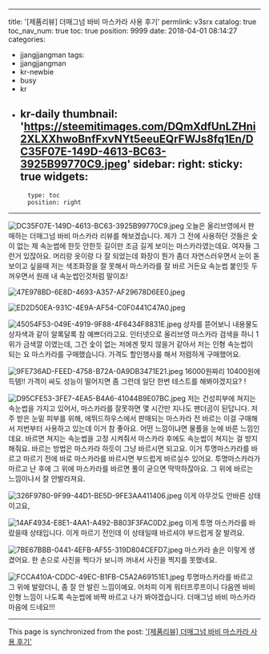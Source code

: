 
---
title: '[제품리뷰] 더매그넘 바비 마스카라 사용 후기'
permlink: v3srx
catalog: true
toc_nav_num: true
toc: true
position: 9999
date: 2018-04-01 08:14:27
categories:
- jjangjjangman
tags:
- jjangjjangman
- kr-newbie
- busy
- kr
- kr-daily
thumbnail: 'https://steemitimages.com/DQmXdfUnLZHni2XLXXhwoBnfFxvNYt5eeuEQrFWJs8fq1En/DC35F07E-149D-4613-BC63-3925B99770C9.jpeg'
sidebar:
    right:
        sticky: true
widgets:
    -
        type: toc
        position: right
---


![DC35F07E-149D-4613-BC63-3925B99770C9.jpeg](https://steemitimages.com/DQmXdfUnLZHni2XLXXhwoBnfFxvNYt5eeuEQrFWJs8fq1En/DC35F07E-149D-4613-BC63-3925B99770C9.jpeg)
오늘은 올리브영에서 판매하는 더매그넘 바비 마스카라 리뷰를 해보겠습니다. 제가 그 전에 사용하던 것들은 숯이 없는 제 속눈썹에 한듯 안한듯 길이만 조금 길게 보이는 마스카라였는데요. 여자들 그런거 있잖아요. 머리랑 옷이랑 다 잘 되었는데 화장이 뭔가 좀더 자연스러우면서 눈이 돋보이고 싶을때 저는 색조화장을 잘 못해서 마스카라를 잘 바르 거든요 속눈썹 붙인듯 두꺼우면서 원래 내 속눈썹인것처럼 말이죠!

![47E978BD-6E8D-4693-A357-AF29678D6EE0.jpeg](https://steemitimages.com/DQmPx2cLspm6mDa7eeZEeGcpNoQnfZitdVG4LB2es49sj5f/47E978BD-6E8D-4693-A357-AF29678D6EE0.jpeg)

![ED2D50EA-931C-4E9A-AF54-C0F0441C47A0.jpeg](https://steemitimages.com/DQmaD8ZiudeCCAwM7k2bujqvcKqy7TPZ8pwd5UzmQjhhHk6/ED2D50EA-931C-4E9A-AF54-C0F0441C47A0.jpeg)

![45054F53-049E-4919-9F88-4F6434F8831E.jpeg](https://steemitimages.com/DQmaUnmHrMazHbyU1nNbsSM1mJd9MTF6Eh8aQashsuFFnFs/45054F53-049E-4919-9F88-4F6434F8831E.jpeg)
상자를 뜯어보니 내용물도 상자색과 같이 알록달록 참 예쁘더라고요. 인터넷으로 올리브영 마스카라 검색을 하니 1위가 금색깔 이였는데, 그건 숯이 없는 저에겐 맞지 않을거 같아서 저는 인형 속눈썹이 되는 요 마스카라를 구매했습니다. 가격도 할인행사를 해서 저렴하게 구매했어요.

![9FE736AD-FEED-4758-B72A-0A9DB3471E21.jpeg](https://steemitimages.com/DQmYfFphSWXYhm6vfmevvHpvv3DruQJ88W4XubCmNCuV6tb/9FE736AD-FEED-4758-B72A-0A9DB3471E21.jpeg)
16000원짜리 10400원에 득템!!
가격이 싸도 성능이 떨어지면 좀 그런데 일단 한번 테스트를 해봐야겠지요? !

![D95CFE53-3FE7-4EA5-B4A6-41044B9E07BC.jpeg](https://steemitimages.com/DQmUTrtwc8KsGTeKegkdVDo64LaSrsjHC6HEDbZ3Tx5PRhM/D95CFE53-3FE7-4EA5-B4A6-41044B9E07BC.jpeg)
저는 건성피부에 쳐지는 속눈썹을 가지고 있어서, 마스카라를 잘못하면 몇 시간만 지나도 팬더곰이 된답니다.
저주 받은 눈밑 피부를 위해, 에뛰드하우스에서 판매되는 마스카라 전 바르는 이걸 구매해서 저번부터 사용하고 있는데 이거 참 좋아요. 어떤 느낌이냐면 물풀을 눈에 바른 느낌인데요. 바르면 쳐지는 속눈썹을 고정 시켜줘서 마스카라 후에도 속눈썹이 쳐지는 걸 방지해줘요. 바르는 방법은 마스카라 하듯이 그냥 바르시면 되고요. 이거 투명마스카라를 바르고 마르기 전에 바로 마스카라를 바르시면 부드럽게 바르실수 있어요. 투명마스카라가 마르고 난 후에 그 위에 마스카라를 바르면 풀이 굳으면 딱딱하잖아요. 그 위에 바르는 느낌이나서 잘 안발라져요.

![326F9780-9F99-44D1-BE5D-9FE3AA411406.jpeg](https://steemitimages.com/DQmZMq1hRCytVS936S9evwdUvaaJatggeDp4WR1qsbfry6b/326F9780-9F99-44D1-BE5D-9FE3AA411406.jpeg)
이게 아무것도 안바른 상태이고요,

![14AF4934-E8E1-4AA1-A492-B803F3FAC0D2.jpeg](https://steemitimages.com/DQmXG88GkfqHm2c17J4LdKniKaKRqe3trXKN4ZGGeNhkbzV/14AF4934-E8E1-4AA1-A492-B803F3FAC0D2.jpeg)
이게 투명 마스카라를 바랐을때 상태입니다.  이게 마르기 전인데 이 상태일때 바르셔야 부드럽게 잘 발려요.

![7BE67BBB-0441-4EFB-AF55-319D804CEFD7.jpeg](https://steemitimages.com/DQmWy4MSXtZRNxzFr4oKdn4NKbGiMmDFYHE9vHcci6bo9Db/7BE67BBB-0441-4EFB-AF55-319D804CEFD7.jpeg)
마스카라 솔은 이렇게 생겼어요. 한 손으로 사진을 찍다가 보니까 꺼내서 사진을 찍지를 못했네요.

![FCCA410A-CDDC-49EC-B1FB-C5A2A69151E1.jpeg](https://steemitimages.com/DQmT7rk6ao3HPX3w1ctpqTST95pvLiWD4PFWgxJmZtJgXVy/FCCA410A-CDDC-49EC-B1FB-C5A2A69151E1.jpeg) 
투명마스카라를 바르고 그 위에 발랐더니, 좀 잘 안 발린 느낌이예요. 어차피 이게 워터프루프이니 다음엔 바비인형 느낌이 나도록 속눈썹에 바짝 바르고 나가 봐야겠습니다. 더매그넘 바비 마스카라 마음에 드네요!!!

- - -

This page is synchronized from the post: ['[제품리뷰] 더매그넘 바비 마스카라 사용 후기'](https://steemit.com/@kimseun/v3srx)
